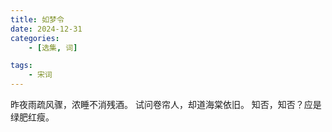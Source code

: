 ```yaml
---
title: 如梦令
date: 2024-12-31
categories: 
    - [选集, 词]

tags: 
    - 宋词
---
```


昨夜雨疏风骤，浓睡不消残酒。
试问卷帘人，却道海棠依旧。
知否，知否？应是绿肥红瘦。

